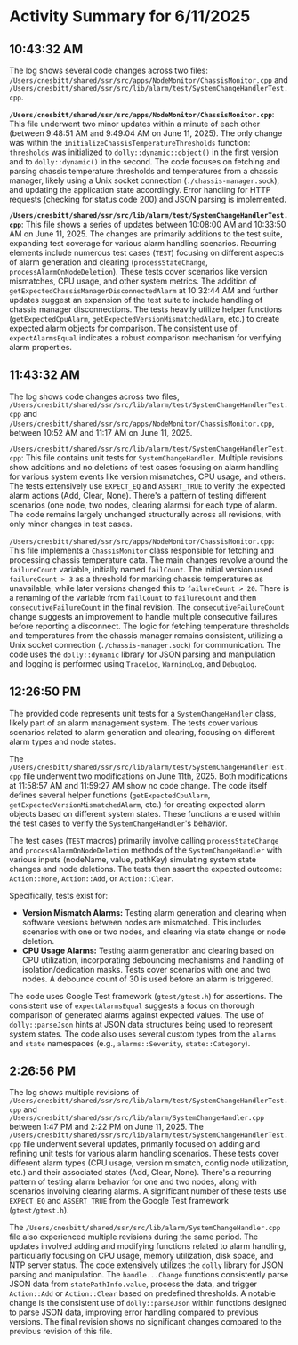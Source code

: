 # Activity Summary for 6/11/2025

## 10:43:32 AM
The log shows several code changes across two files: `/Users/cnesbitt/shared/ssr/src/apps/NodeMonitor/ChassisMonitor.cpp` and `/Users/cnesbitt/shared/ssr/src/lib/alarm/test/SystemChangeHandlerTest.cpp`.

**`/Users/cnesbitt/shared/ssr/src/apps/NodeMonitor/ChassisMonitor.cpp`**: This file underwent two minor updates within a minute of each other (between 9:48:51 AM and 9:49:04 AM on June 11, 2025). The only change was within the `initializeChassisTemperatureThresholds` function: `thresholds` was initialized to `dolly::dynamic::object()` in the first version and to `dolly::dynamic()` in the second.  The code focuses on fetching and parsing chassis temperature thresholds and temperatures from a chassis manager, likely using a Unix socket connection (`./chassis-manager.sock`), and updating the application state accordingly. Error handling for HTTP requests (checking for status code 200) and JSON parsing is implemented.


**`/Users/cnesbitt/shared/ssr/src/lib/alarm/test/SystemChangeHandlerTest.cpp`**: This file shows a series of updates between 10:08:00 AM and 10:33:50 AM on June 11, 2025.  The changes are primarily additions to the test suite, expanding test coverage for various alarm handling scenarios.  Recurring elements include numerous test cases (`TEST`) focusing on different aspects of alarm generation and clearing (`processStateChange`, `processAlarmOnNodeDeletion`).  These tests cover scenarios like version mismatches, CPU usage, and other system metrics. The addition of `getExpectedChassisManagerDisconnectedAlarm` at 10:32:44 AM and further updates suggest an expansion of the test suite to include handling of chassis manager disconnections.  The tests heavily utilize helper functions (`getExpectedCpuAlarm`, `getExpectedVersionMismatchedAlarm`, etc.) to create expected alarm objects for comparison. The consistent use of `expectAlarmsEqual` indicates a robust comparison mechanism for verifying alarm properties.


## 11:43:32 AM
The log shows code changes across two files, `/Users/cnesbitt/shared/ssr/src/lib/alarm/test/SystemChangeHandlerTest.cpp` and `/Users/cnesbitt/shared/ssr/src/apps/NodeMonitor/ChassisMonitor.cpp`, between 10:52 AM and 11:17 AM on June 11, 2025.

`/Users/cnesbitt/shared/ssr/src/lib/alarm/test/SystemChangeHandlerTest.cpp`:  This file contains unit tests for `SystemChangeHandler`. Multiple revisions show additions and no deletions of test cases focusing on alarm handling for various system events like version mismatches, CPU usage, and others.  The tests extensively use `EXPECT_EQ` and `ASSERT_TRUE` to verify the expected alarm actions (Add, Clear, None). There's a pattern of testing different scenarios (one node, two nodes, clearing alarms) for each type of alarm.  The code remains largely unchanged structurally across all revisions, with only minor changes in test cases.

`/Users/cnesbitt/shared/ssr/src/apps/NodeMonitor/ChassisMonitor.cpp`: This file implements a `ChassisMonitor` class responsible for fetching and processing chassis temperature data.  The main changes revolve around the `failureCount` variable, initially named `failCount`.  The initial version used `failureCount > 3` as a threshold for marking chassis temperatures as unavailable, while later versions changed this to `failureCount > 20`. There is a renaming of the variable from `failCount` to `failureCount` and then `consecutiveFailureCount` in the final revision.  The  `consecutiveFailureCount` change suggests an improvement to handle multiple consecutive failures before reporting a disconnect.  The logic for fetching temperature thresholds and temperatures from the chassis manager remains consistent, utilizing a Unix socket connection (`./chassis-manager.sock`) for communication.  The code uses the `dolly::dynamic` library for JSON parsing and manipulation and logging is performed using `TraceLog`, `WarningLog`, and `DebugLog`.


## 12:26:50 PM
The provided code represents unit tests for a `SystemChangeHandler` class, likely part of an alarm management system.  The tests cover various scenarios related to alarm generation and clearing, focusing on different alarm types and node states.

The `/Users/cnesbitt/shared/ssr/src/lib/alarm/test/SystemChangeHandlerTest.cpp` file underwent two modifications on June 11th, 2025.  Both modifications at 11:58:57 AM and 11:59:27 AM show no code change.  The code itself defines several helper functions (`getExpectedCpuAlarm`, `getExpectedVersionMismatchedAlarm`, etc.) for creating expected alarm objects based on different system states.  These functions are used within the test cases to verify the `SystemChangeHandler`'s behavior.

The test cases (`TEST` macros) primarily involve calling `processStateChange` and `processAlarmOnNodeDeletion` methods of the `SystemChangeHandler` with various inputs (nodeName, value, pathKey) simulating system state changes and node deletions.  The tests then assert the expected outcome: `Action::None`, `Action::Add`, or `Action::Clear`.

Specifically, tests exist for:

* **Version Mismatch Alarms:**  Testing alarm generation and clearing when software versions between nodes are mismatched.  This includes scenarios with one or two nodes, and clearing via state change or node deletion.
* **CPU Usage Alarms:**  Testing alarm generation and clearing based on CPU utilization, incorporating debouncing mechanisms and handling of isolation/dedication masks.  Tests cover scenarios with one and two nodes.  A debounce count of 30 is used before an alarm is triggered.

The code uses Google Test framework (`gtest/gtest.h`) for assertions.  The consistent use of `expectAlarmsEqual` suggests a focus on thorough comparison of generated alarms against expected values.  The use of `dolly::parseJson` hints at JSON data structures being used to represent system states.  The code also uses several custom types from the `alarms` and `state` namespaces (e.g., `alarms::Severity`, `state::Category`).


## 2:26:56 PM
The log shows multiple revisions of `/Users/cnesbitt/shared/ssr/src/lib/alarm/test/SystemChangeHandlerTest.cpp` and `/Users/cnesbitt/shared/ssr/src/lib/alarm/SystemChangeHandler.cpp` between 1:47 PM and 2:22 PM on June 11, 2025.  The `/Users/cnesbitt/shared/ssr/src/lib/alarm/test/SystemChangeHandlerTest.cpp` file underwent several updates, primarily focused on adding and refining unit tests for various alarm handling scenarios. These tests cover different alarm types (CPU usage, version mismatch, config node utilization, etc.) and their associated states (Add, Clear, None).  There's a recurring pattern of testing alarm behavior for one and two nodes, along with scenarios involving clearing alarms.  A significant number of these tests use `EXPECT_EQ` and `ASSERT_TRUE` from the Google Test framework (`gtest/gtest.h`).

The `/Users/cnesbitt/shared/ssr/src/lib/alarm/SystemChangeHandler.cpp` file also experienced multiple revisions during the same period. The updates involved adding and modifying functions related to alarm handling, particularly focusing on CPU usage, memory utilization, disk space, and NTP server status. The code extensively utilizes the `dolly` library for JSON parsing and manipulation.  The `handle...Change` functions consistently parse JSON data from `statePathInfo.value`, process the data, and trigger `Action::Add` or `Action::Clear` based on predefined thresholds.  A notable change is the consistent use of  `dolly::parseJson`  within functions designed to parse JSON data,  improving error handling compared to previous versions.  The final revision shows no significant changes compared to the previous revision of this file.
